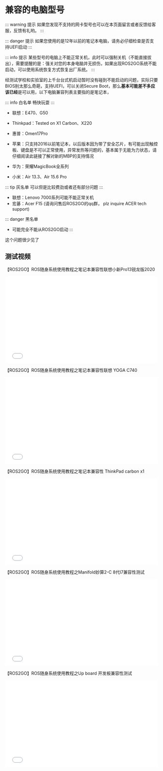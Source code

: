 # 兼容的电脑型号

::: warning 提示
如果您发现不支持的网卡型号也可以在本页面留言或者反馈给客服，反馈有礼哟。
:::

::: danger 提示
如果您使用的是12年以前的笔记本电脑，请务必仔细检查是否支持UEFI启动
:::

::: info 提示
某些型号的电脑上不能正常关机，此时可以强制关机（不能直接拔出），需要提醒的是：强关对您的本身电脑并无损伤，如果出现ROS2GO系统不能启动，可以使用系统恢复方式恢复出厂系统。
:::



经测试学校和实验室的上千台台式机启动暂时没有碰到不能启动的问题，实际只要BIOS别太那么奇葩，支持UEFI，可以关闭Secure Boot，那么**基本可能差不多应该已经**是可以用，以下电脑兼容列表主要指的是笔记本，

::: info 白名单
畅快玩耍
:::

- 联想：E470、G50

- Thinkpad：Tested on X1 Carbon、X220

- 惠普：Omen17Pro

- 苹果：只支持2016以前笔记本，以后版本因为带了安全芯片，有可能出现触控板、键盘是不可以正常使用，异常发热等问题的，基本属于无能为力状态，请仔细阅读此链接了解对新的MBP的支持情况

- 华为：荣耀MagicBook全系列

- 小米：Air 13.3、Air 15.6 Pro

::: tip 灰名单
可以但是比较费劲或者还有部分问题
:::

- 联想：Lenovo 7000系列可能不能正常关机
- 宏碁：Acer F15 (请询问售后ROS2GO的qq群， plz inquire ACER tech support)

::: danger 黑名单
- 可能完全不能从ROS2GO启动
:::

这个问题很少见了

## 测试视频

【ROS2GO】ROS随身系统使用教程之笔记本兼容性联想小新Pro13锐龙版2020

<div style="position: relative; padding-bottom: 56.25%; height: 0;">
  <iframe src="//player.bilibili.com/player.html?aid=583439719&bvid=BV1Uz4y197dP&cid=201273021&p=1&autoplay=0" frameborder="no" scrolling="no" 
    style="position: absolute; top: 0; left: 0; width: 100%; height: 100%;"></iframe>
</div>

【ROS2GO】ROS随身系统使用教程之笔记本兼容性联想 YOGA C740

<div style="position: relative; padding-bottom: 56.25%; height: 0;">
  <iframe src="//player.bilibili.com/player.html?aid=841039962&bvid=BV1h54y1B7cT&cid=203574808&p=1&autoplay=0" frameborder="no" scrolling="no" 
    style="position: absolute; top: 0; left: 0; width: 100%; height: 100%;"></iframe>
</div>

【ROS2GO】ROS随身系统使用教程之笔记本兼容性 ThinkPad carbon x1

<div style="position: relative; padding-bottom: 56.25%; height: 0;">
  <iframe src="//player.bilibili.com/player.html?aid=926076448&bvid=BV1xT4y1J7Uu&cid=203592423&p=1&autoplay=0" frameborder="no" scrolling="no" 
    style="position: absolute; top: 0; left: 0; width: 100%; height: 100%;"></iframe>
</div>

【ROS2GO】ROS随身系统使用教程之Manifold妙算2-C 8代I7兼容性测试

<div style="position: relative; padding-bottom: 56.25%; height: 0;">
  <iframe src="//player.bilibili.com/player.html?aid=243789560&bvid=BV1Mv411z7Mi&cid=212258480&p=1&autoplay=0" frameborder="no" scrolling="no" 
    style="position: absolute; top: 0; left: 0; width: 100%; height: 100%;"></iframe>
</div>

【ROS2GO】ROS随身系统使用教程之Up board 开发板兼容性测试

<div style="position: relative; padding-bottom: 56.25%; height: 0;">
  <iframe src="//player.bilibili.com/player.html?aid=243951912&bvid=BV17v411q7jU&cid=213329574&p=1&autoplay=0" frameborder="no" scrolling="no" 
    style="position: absolute; top: 0; left: 0; width: 100%; height: 100%;"></iframe>
</div>

